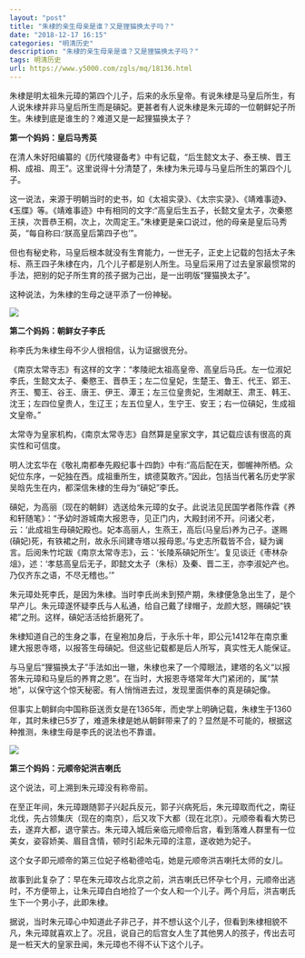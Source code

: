 ```yaml
---
layout: "post"
title: "朱棣的亲生母亲是谁？又是狸猫换太子吗？"
date: "2018-12-17 16:15"
categories: "明清历史"
description: "朱棣的亲生母亲是谁？又是狸猫换太子吗？"
tags: 明清历史
url: https://www.y5000.com/zgls/mq/18136.html
---
```






朱棣是明太祖朱元璋的第四个儿子，后来的永乐皇帝。有说朱棣是马皇后所生，有人说朱棣并非马皇后所生而是碽妃。更甚者有人说朱棣是朱元璋的一位朝鲜妃子所生。朱棣到底是谁生的？难道又是一起狸猫换太子？

**第一个妈妈：皇后马秀英**

在清人朱好阳编纂的《历代陵寝备考》中有记载，“后生懿文太子、泰王樉、晋王桐、成祖、周王”。这里说得十分清楚了，朱棣为朱元璋与马皇后所生的第四个儿子。

这一说法，来源于明朝当时的史书，如《太祖实录》、《太宗实录》、《靖难事迹》、《玉牒》等。《靖难事迹》中有相同的文字:“高皇后生五子，长懿文皇太子，次秦愍王挟，次晋恭王桐，次上，次周定王。”朱棣更是亲口说过，他的母亲是皇后马秀英，“每自称曰:‘朕高皇后第四子也’”。

但也有秘史称，马皇后根本就没有生育能力，一世无子，正史上记载的包括太子朱标、燕王四子朱棣在内，几个儿子都是别人所生。马皇后采用了过去皇家最惯常的手法，把别的妃子所生育的孩子据为己出，是一出明版“狸猫换太子”。

这种说法，为朱棣的生母之谜平添了一份神秘。

![](https://img.y5000.com/uploads/allimg/170329/8-1F329112603M8.jpg)

**第二个妈妈：朝鲜女子李氏**

称李氏为朱棣生母不少人很相信，认为证据很充分。

《南京太常寺志》有这样的文字：“孝陵祀太祖高皇帝、高皇后马氏。左一位淑妃李氏，生懿文太子、秦愍王、晋恭王；左二位皇妃，生楚王、鲁王、代王、郢王、齐王、蜀王、谷王、唐王、伊王、潭王；左三位皇贵妃，生湘献王、肃王、韩王、沈王；左四位皇贵人，生辽王；左五位皇人，生宁王、安王；右一位碽妃，生成祖文皇帝。”

太常寺为皇家机构，《南京太常寺志》自然算是皇家文字，其记载应该有很高的真实性和可信度。

明人沈玄华在《敬礼南都奉先殿纪事十四韵》中有:“高后配在天，御幄神所栖。众妃位东序，一妃独在西。成祖重所生，嫔德莫敢齐。”因此，包括当代著名历史学家吴晗先生在内，都深信朱棣的生母为“碽妃”李氏。

碽妃，为高丽（现在的朝鲜）选送给朱元璋的女子。此说法见民国学者陈作霖《养和轩随笔》：“予幼时游城南大报恩寺，见正门内，大殿封闭不开。问诸父老，云：‘此成祖生母碽妃殿也。妃本高丽人，生燕王，高后(马皇后)养为己子。遂赐(碽妃)死，有铁裙之刑，故永乐间建寺塔以报母恩。’与史志所载皆不合，疑为谰言。后阅朱竹坨跋《南京太常寺志》，云：‘长陵系碽妃所生’。复见谈迁《枣林杂俎》，述：‘孝慈高皇后无子，即懿文太子（朱标）及秦、晋二王，亦李淑妃产也。乃仅齐东之语，不尽无稽也。’”

朱元璋处死李氏，是因为朱棣。当时李氏尚未到预产期，朱棣便急急出生了，是个早产儿。朱元璋遂怀疑李氏与人私通，给自己戴了绿帽子，龙颜大怒，赐碽妃“铁裙”之刑。这样，碽妃活活给折磨死了。

朱棣知道自己的生身之事，在皇袍加身后，于永乐十年，即公元1412年在南京重建大报恩寺塔，以报答生母碽妃。但这些记载都是后人所写，真实性无人能保证。

与马皇后“狸猫换太子”手法如出一辙，朱棣也来了一个障眼法，建塔的名义“以报答朱元璋和马皇后的养育之恩”。在当时，大报恩寺塔常年大门紧闭的，属“禁地”，以保守这个惊天秘密。有人悄悄进去过，发现里面供奉的真是碽妃像。

但事实上朝鲜向中国称臣送贡女是在1365年，而史学上明确记载，朱棣生于1360年，其时朱棣已5岁了，难道朱棣是她从朝鲜带来了的？显然是不可能的，根据这种推测，朱棣生母是李氏的说法也不靠谱。

![](https://img.y5000.com/uploads/allimg/170329/11321JU1-0.jpg)

**第三个妈妈：元顺帝妃洪吉喇氏**

这个说法，可上溯到朱元璋没有称帝前。

在至正年间，朱元璋跟随郭子兴起兵反元，郭子兴病死后，朱元璋取而代之，南征北伐，先占领集庆（现在的南京），后又攻下大都（现在北京）。元顺帝看看大势已去，遂弃大都，退守蒙古。朱元璋入城后亲临元顺帝后宫，看到落难人群里有一位美女，姿容娇美、眉目含情，顿时引起朱元璋的注意，遂收她为妃子。

这个女子即元顺帝的第三位妃子格勒德哈屯，她是元顺帝洪吉喇托太师的女儿。

故事到此复杂了：早在朱元璋攻占北京之前，洪吉喇氏已怀孕七个月，元顺帝出逃时，不方便带上，让朱元璋白白地捡了一个女人和一个儿子。两个月后，洪吉喇氏生下一个男小子，此即朱棣。

据说，当时朱元璋心中知道此子非己子，并不想认这个儿子，但看到朱棣相貌不凡，朱元璋就喜欢上了。况且，说自己的后宫女人生了其他男人的孩子，传出去可是一桩天大的皇家丑闻，朱元璋也不得不认下这个儿子。
